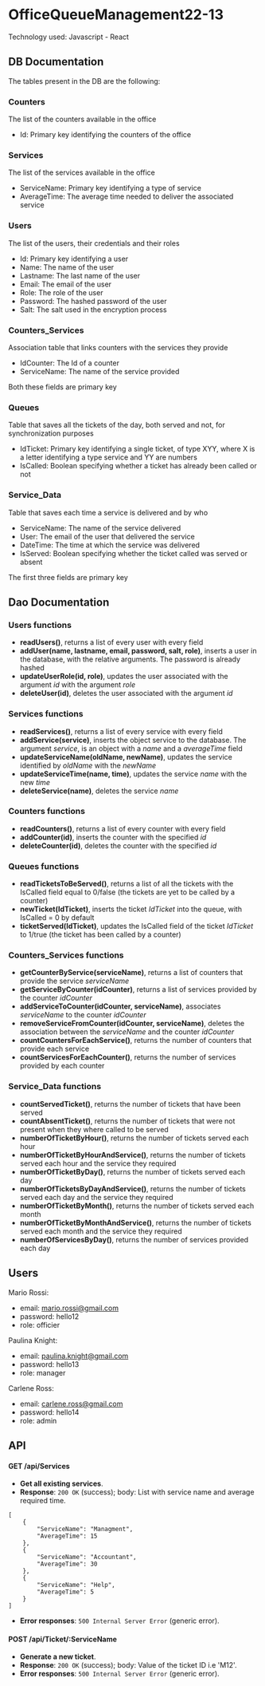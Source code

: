 # OfficeQueueManagement22-13

Technology used: Javascript - React

## DB Documentation 
The tables present in the DB are the following:

### Counters
The list of the counters available in the office
- Id: Primary key identifying the counters of the office

### Services
The list of the services available in the office
- ServiceName: Primary key identifying a type of service
- AverageTime: The average time needed to deliver the associated service

### Users
The list of the users, their credentials and their roles
- Id: Primary key identifying a user
- Name: The name of the user
- Lastname: The last name of the user
- Email: The email of the user
- Role: The role of the user
- Password: The hashed password of the user
- Salt: The salt used in the encryption process

### Counters_Services
Association table that links counters with the services they provide
- IdCounter: The Id of a counter
- ServiceName: The name of the service provided

Both these fields are primary key

### Queues
Table that saves all the tickets of the day, both served and not, for synchronization purposes
- IdTicket: Primary key identifying a single ticket, of type XYY, where X is a letter identifying a type service and YY are numbers
- IsCalled: Boolean specifying whether a ticket has already been called or not 

### Service_Data
Table that saves each time a service is delivered and by who
- ServiceName: The name of the service delivered
- User: The email of the user that delivered the service
- DateTime: The time at which the service was delivered
- IsServed: Boolean specifying whether the ticket called was served or absent

The first three fields are primary key

## Dao Documentation

### Users functions

- **readUsers()**, returns a list of every user with every field
- **addUser(name, lastname, email, password, salt, role)**, inserts a user in the database, with the relative arguments. The password is already hashed
- **updateUserRole(id, role)**, updates the user associated with the argument *id* with the argument *role*
- **deleteUser(id)**, deletes the user associated with the argument *id*

### Services functions

- **readServices()**, returns a list of every service with every field
- **addService(service)**, inserts the object service to the database. The argument *service*, is an object with a *name* and a *averageTime* field
- **updateServiceName(oldName, newName)**, updates the service identified by *oldName* with the *newName*
- **updateServiceTime(name, time)**, updates the service *name* with the new *time*
- **deleteService(name)**, deletes the service *name*

### Counters functions

- **readCounters()**, returns a list of every counter with every field
- **addCounter(id)**, inserts the counter with the specified *id*
- **deleteCounter(id)**, deletes the counter with the specified *id*

### Queues functions

- **readTicketsToBeServed()**, returns a list of all the tickets with the IsCalled field equal to 0/false (the tickets are yet to be called by a counter)
- **newTicket(IdTicket)**, inserts the ticket *IdTicket* into the queue, with IsCalled = 0 by default
- **ticketServed(IdTicket)**, updates the IsCalled field of the ticket *IdTicket* to 1/true (the ticket has been called by a counter)

### Counters_Services functions

- **getCounterByService(serviceName)**, returns a list of counters that provide the service *serviceName*
- **getServiceByCounter(idCounter)**, returns a list of services provided by the counter *idCounter*
- **addServiceToCounter(idCounter, serviceName)**, associates *serviceName* to the counter *idCounter*
- **removeServiceFromCounter(idCounter, serviceName)**, deletes the association between the *serviceName* and the counter *idCounter*
- **countCountersForEachService()**, returns the number of counters that provide each service
- **countServicesForEachCounter()**, returns the number of services provided by each counter

### Service_Data functions

- **countServedTicket()**, returns the number of tickets that have been served 
- **countAbsentTicket()**, returns the number of tickets that were not present when they where called to be served
- **numberOfTicketByHour()**, returns the number of tickets served each hour
- **numberOfTicketByHourAndService()**, returns the number of tickets served each hour and the service they required
- **numberOfTicketByDay()**, returns the number of tickets served each day
- **numberOfTicketsByDayAndService()**, returns the number of tickets served each day and the service they required
- **numberOfTicketByMonth()**, returns the number of tickets served each month
- **numberOfTicketByMonthAndService()**, returns the number of tickets served each month and the service they required
- **numberOfServicesByDay()**, returns the number of services provided each day

## Users

Mario Rossi:
- email: mario.rossi@gmail.com
- password: hello12
- role: officier

Paulina Knight:
- email: paulina.knight@gmail.com
- password: hello13
- role: manager

Carlene Ross:
- email: carlene.ross@gmail.com
- password: hello14
- role: admin 

## API

#### GET /api/Services

- **Get all existing services**.
- **Response**: `200 OK` (success); body: List with service name and average required time.

```
[
	{
		"ServiceName": "Managment",
		"AverageTime": 15
	},
	{
		"ServiceName": "Accountant",
		"AverageTime": 30
	},
	{
		"ServiceName": "Help",
		"AverageTime": 5
	}
]
```

- **Error responses**: `500 Internal Server Error` (generic error).

#### POST /api/Ticket/:ServiceName

- **Generate a new ticket**.
- **Response**: `200 OK` (success); body: Value of the ticket ID i.e 'M12'.
- **Error responses**: `500 Internal Server Error` (generic error).

